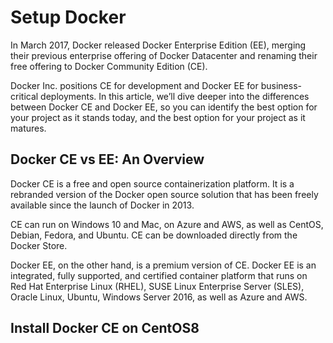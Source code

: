 # Setup Docker
In March 2017, Docker released Docker Enterprise Edition (EE), merging their previous enterprise offering of Docker Datacenter and renaming their free offering to Docker Community Edition (CE).

Docker Inc. positions CE for development and Docker EE for business-critical deployments. In this article, we’ll dive deeper into the differences between Docker CE and Docker EE, so you can identify the best option for your project as it stands today, and the best option for your project as it matures.

## Docker CE vs EE: An Overview
Docker CE is a free and open source containerization platform. It is a rebranded version of the Docker open source solution that has been freely available since the launch of Docker in 2013.

CE can run on Windows 10 and Mac, on Azure and AWS, as well as CentOS, Debian, Fedora, and Ubuntu. CE can be downloaded directly from the Docker Store.

Docker EE, on the other hand, is a premium version of CE. Docker EE is an integrated, fully supported, and certified container platform that runs on Red Hat Enterprise Linux (RHEL), SUSE Linux Enterprise Server (SLES), Oracle Linux, Ubuntu, Windows Server 2016, as well as Azure and AWS.

## Install Docker CE on CentOS8


<!--stackedit_data:
eyJoaXN0b3J5IjpbLTExMjkxNjc1MTMsLTE1Mzk4NTc1OTZdfQ
==
-->
